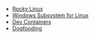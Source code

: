 - [Rocky Linux][1]
- [Windows Subsystem for Linux][2]
- [Dev Containers][3]
- [Dogfooding][4]

[1]: https://docs.rockylinux.org/
[2]: https://learn.microsoft.com/en-us/windows/wsl/
[3]: https://code.visualstudio.com/docs/devcontainers/containers
[4]: https://en.wikipedia.org/wiki/Eating_your_own_dog_food
